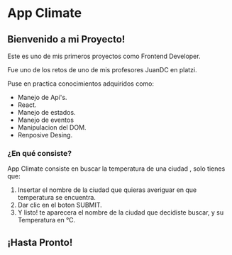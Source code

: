 # App Climate


## Bienvenido a mi Proyecto!

Este es uno de mis primeros proyectos como Frontend Developer.

Fue uno de los retos de uno de mis profesores JuanDC en platzi.

Puse en practica conocimientos adquiridos como:
  
  - Manejo de Api's.
  - React.
  - Manejo de estados.
  - Manejo de eventos
  - Manipulacion del DOM.
  - Renposive Desing.
    
 
### ¿En qué consiste?

App Climate consiste en buscar la temperatura de una ciudad , solo tienes que:

                  
1. Insertar el nombre de la ciudad que quieras averiguar en que temperatura se encuentra.
2. Dar clic en el boton SUBMIT.
3. Y listo! te aparecera el nombre de la ciudad que decidiste buscar, y su Temperatura en °C.
 

## ¡Hasta Pronto!

